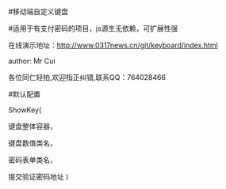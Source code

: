 #移动端自定义键盘

#适用于有支付密码的项目，js源生无依赖，可扩展性强

在线演示地址：http://www.0317news.cn/git/keyboard/index.html

author: Mr Cui

各位同仁轻拍,欢迎指正纠错,联系QQ：764028466

#默认配置

ShowKey(

  键盘整体容器，

  键盘数值类名，

  密码表单类名，

  提交验证密码地址
)


